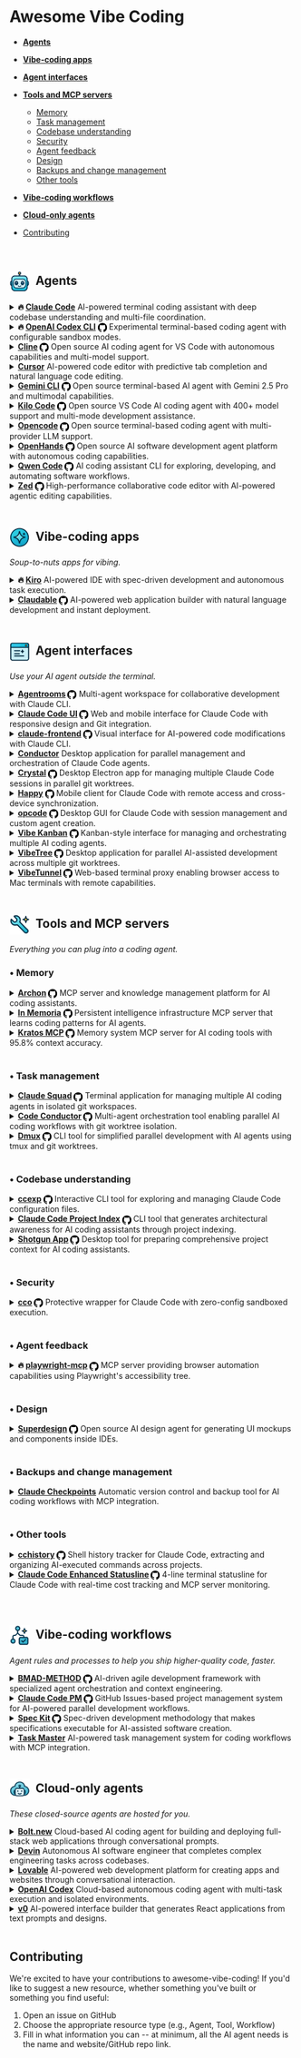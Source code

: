 # Awesome Vibe Coding

<!--## Getting started with vibe coding -->

<!--## The essential resources -->

<!--## Advanced vibe coding -->

* [**Agents**](#-agents)
    
* [**Vibe-coding apps**](#-vibe-coding-apps)
    
* [**Agent interfaces**](#-agent-interfaces)
    
* [**Tools and MCP servers**](#-tools-and-mcp-servers)
    * [Memory](#-memory)
    * [Task management](#-task-management)
    * [Codebase understanding](#-codebase-understanding)
    * [Security](#-security)
    * [Agent feedback](#-agent-feedback)
    * [Design](#-design)
    * [Backups and change management](#-backups-and-change-management)
    * [Other tools](#-other-tools)
* [**Vibe-coding workflows**](#-vibe-coding-workflows)
    
* [**Cloud-only agents**](#-cloud-only-agents)
    
* [Contributing](#contributing)

<br />

## <img src="https://raw.githubusercontent.com/no-fluff/awesome-vibe-coding/main/src/images/agents.png" width="36" height="36" alt="Agents" align="absmiddle" />&nbsp; Agents

<details>
  <summary><strong>🔥 <a href="https://www.anthropic.com/claude-code">Claude Code</a></strong> AI-powered terminal coding assistant with deep codebase understanding and multi-file coordination.</summary>

  <blockquote>Claude Code embeds Claude Opus 4.1 directly in developers' terminals, providing agentic search across entire codebases, coordinated multi-file changes, and direct command execution in development environments with integrations for VS Code, JetBrains IDEs, GitHub, and enterprise tools.</blockquote>
</details>

<details>
  <summary><strong>🔥 <a href="https://github.com/openai/codex">OpenAI Codex CLI</a> <a href="https://github.com/openai/codex"><img src="https://raw.githubusercontent.com/no-fluff/awesome-vibe-coding/main/src/images/github.svg" width="16" height="16" alt="GitHub" align="absmiddle" /></a></strong> Experimental terminal-based coding agent with configurable sandbox modes.</summary>

  <blockquote>Provides AI-powered code generation, refactoring, testing, and security scanning capabilities through both OpenAI and open-source models, with safety features including configurable sandbox execution to prevent unrestricted file access.</blockquote>
</details>

<details>
  <summary><strong><a href="https://cline.bot/">Cline</a> <a href="https://github.com/cline/cline"><img src="https://raw.githubusercontent.com/no-fluff/awesome-vibe-coding/main/src/images/github.svg" width="16" height="16" alt="GitHub" align="absmiddle" /></a></strong> Open source AI coding agent for VS Code with autonomous capabilities and multi-model support.</summary>

  <blockquote>Cline operates as a VS Code extension with autonomous file editing, terminal command execution, and browser automation capabilities. Features client-side architecture for security, supports multiple AI providers including Claude and Gemini, and offers transparent AI decision-making with human approval workflows.</blockquote>
</details>

<details>
  <summary><strong><a href="https://cursor.com">Cursor</a></strong> AI-powered code editor with predictive tab completion and natural language code editing.</summary>

  <blockquote>Cursor is an AI-enhanced code editor that provides intelligent tab completion, codebase understanding, and natural language code modification capabilities. Imports VSCode extensions and themes while offering seamless AI integration for enhanced developer productivity.</blockquote>
</details>

<details>
  <summary><strong><a href="https://google-gemini.github.io/gemini-cli/">Gemini CLI</a> <a href="https://github.com/google-gemini/gemini-cli"><img src="https://raw.githubusercontent.com/no-fluff/awesome-vibe-coding/main/src/images/github.svg" width="16" height="16" alt="GitHub" align="absmiddle" /></a></strong> Open source terminal-based AI agent with Gemini 2.5 Pro and multimodal capabilities.</summary>

  <blockquote>Gemini CLI brings Google's Gemini AI directly to the terminal with code generation, Google Search integration, file operations, and 1M token context window. Supports multiple authentication methods and offers extensible architecture for developer workflows.</blockquote>
</details>

<details>
  <summary><strong><a href="https://kilocode.ai/">Kilo Code</a> <a href="https://github.com/Kilo-Org/kilocode"><img src="https://raw.githubusercontent.com/no-fluff/awesome-vibe-coding/main/src/images/github.svg" width="16" height="16" alt="GitHub" align="absmiddle" /></a></strong> Open source VS Code AI coding agent with 400+ model support and multi-mode development assistance.</summary>

  <blockquote>Kilo Code provides multiple agent modes (Orchestrator, Architect, Code, Debug) with automatic context searching, memory bank for project retention, and hallucination-free code generation. Supports 400+ AI models via OpenRouter without requiring API keys and includes browser automation capabilities.</blockquote>
</details>

<details>
  <summary><strong><a href="https://opencode.ai/">Opencode</a> <a href="https://github.com/sst/opencode"><img src="https://raw.githubusercontent.com/no-fluff/awesome-vibe-coding/main/src/images/github.svg" width="16" height="16" alt="GitHub" align="absmiddle" /></a></strong> Open source terminal-based coding agent with multi-provider LLM support.</summary>

  <blockquote>Opencode supports 75+ LLM providers and integrates with IDEs including Cursor and VS Code, enabling flexible model subscriptions for terminal-based development workflows.</blockquote>
</details>

<details>
  <summary><strong><a href="https://www.all-hands.dev/">OpenHands</a> <a href="https://github.com/All-Hands-AI/OpenHands"><img src="https://raw.githubusercontent.com/no-fluff/awesome-vibe-coding/main/src/images/github.svg" width="16" height="16" alt="GitHub" align="absmiddle" /></a></strong> Open source AI software development agent platform with autonomous coding capabilities.</summary>

  <blockquote>OpenHands enables AI agents to perform developer tasks autonomously including code modification, terminal commands, web browsing, and API calls. Supports multiple LLM providers with recommended Claude Sonnet 4 integration and offers both GUI and CLI interfaces for flexible development workflows.</blockquote>
</details>

<details>
  <summary><strong><a href="https://github.com/QwenLM/qwen-code">Qwen Code</a> <a href="https://github.com/QwenLM/qwen-code"><img src="https://raw.githubusercontent.com/no-fluff/awesome-vibe-coding/main/src/images/github.svg" width="16" height="16" alt="GitHub" align="absmiddle" /></a></strong> AI coding assistant CLI for exploring, developing, and automating software workflows.</summary>

  <blockquote>Qwen Code is an intelligent command-line tool that helps developers understand, refactor, and generate code using advanced AI models. It provides workflow automation, code analysis, and supports multiple authentication methods across different regional providers.</blockquote>
</details>

<details>
  <summary><strong><a href="https://zed.dev/">Zed</a> <a href="https://github.com/zed-industries/zed"><img src="https://raw.githubusercontent.com/no-fluff/awesome-vibe-coding/main/src/images/github.svg" width="16" height="16" alt="GitHub" align="absmiddle" /></a></strong> High-performance collaborative code editor with AI-powered agentic editing capabilities.</summary>

  <blockquote>Zed is a next-generation code editor built in Rust that enables fluent collaboration between humans and AI. Features native AI integration for code generation and transformation with upcoming LLM support, multiplayer editing, and custom language models for edit prediction.</blockquote>
</details>

<br />

## <img src="https://raw.githubusercontent.com/no-fluff/awesome-vibe-coding/main/src/images/apps.png" width="36" height="36" alt="Apps" align="absmiddle" />&nbsp; Vibe-coding apps

*Soup-to-nuts apps for vibing.*

<details>
  <summary><strong>🔥 <a href="https://kiro.dev/">Kiro</a></strong> AI-powered IDE with spec-driven development and autonomous task execution.</summary>

  <blockquote>Kiro transforms prompts into structured requirements and implementation tasks, supporting multimodal inputs and agent hooks for automated background workflows with Claude Sonnet integration.</blockquote>
</details>

<details>
  <summary><strong><a href="https://github.com/opactorai/Claudable">Claudable</a> <a href="https://github.com/opactorai/Claudable"><img src="https://raw.githubusercontent.com/no-fluff/awesome-vibe-coding/main/src/images/github.svg" width="16" height="16" alt="GitHub" align="absmiddle" /></a></strong> AI-powered web application builder with natural language development and instant deployment.</summary>

  <blockquote>Claudable enables users to create web applications through natural language descriptions using Claude Code and Cursor CLI agents. Features instant live preview, one-click Vercel deployment, automatic GitHub version control, and Supabase database integration with beautiful UI generation using Tailwind CSS and shadcn/ui.</blockquote>
</details>

<br />

## <img src="https://raw.githubusercontent.com/no-fluff/awesome-vibe-coding/main/src/images/interfaces.png" width="36" height="36" alt="Interfaces" align="absmiddle" />&nbsp; Agent interfaces

*Use your AI agent outside the terminal.*

<details>
  <summary><strong><a href="https://claudecode.run/">Agentrooms</a> <a href="https://github.com/baryhuang/claude-code-by-agents"><img src="https://raw.githubusercontent.com/no-fluff/awesome-vibe-coding/main/src/images/github.svg" width="16" height="16" alt="GitHub" align="absmiddle" /></a></strong> Multi-agent workspace for collaborative development with Claude CLI.</summary>

  <blockquote>Agentrooms provides desktop and web interfaces for coordinating specialized AI agents in collaborative software development workflows, enabling task routing via @agent-name mentions, automatic decomposition, and management of complex multi-agent projects using Claude CLI as the underlying engine.</blockquote>
</details>

<details>
  <summary><strong><a href="https://claudecodeui.siteboon.ai/">Claude Code UI</a> <a href="https://github.com/siteboon/claudecodeui"><img src="https://raw.githubusercontent.com/no-fluff/awesome-vibe-coding/main/src/images/github.svg" width="16" height="16" alt="GitHub" align="absmiddle" /></a></strong> Web and mobile interface for Claude Code with responsive design and Git integration.</summary>

  <blockquote>Claude Code UI provides a multi-device interface with project browser, file explorer with syntax highlighting, session management, and security-focused tool permissions. Supports Claude Sonnet 4, Opus 4.1, and GPT-5 models with React-based responsive design for desktop and mobile development workflows.</blockquote>
</details>

<details>
  <summary><strong><a href="https://github.com/tobias-schuemann/claude-frontend">claude-frontend</a> <a href="https://github.com/tobias-schuemann/claude-frontend"><img src="https://raw.githubusercontent.com/no-fluff/awesome-vibe-coding/main/src/images/github.svg" width="16" height="16" alt="GitHub" align="absmiddle" /></a></strong> Visual interface for AI-powered code modifications with Claude CLI.</summary>

  <blockquote>claude-frontend provides a browser widget that allows developers to select webpage elements and send them to Claude for instant code modifications, supporting multiple frameworks including Next.js, Vite, React, and Vue in local development environments.</blockquote>
</details>

<details>
  <summary><strong><a href="https://conductor.build/">Conductor</a></strong> Desktop application for parallel management and orchestration of Claude Code agents.</summary>

  <blockquote>Conductor enables running multiple Claude Code agents simultaneously with isolated workspaces, progress monitoring, and git worktree management. Built for developers seeking to maximize AI-assisted coding productivity through parallel agent workflows.</blockquote>
</details>

<details>
  <summary><strong><a href="https://github.com/stravu/crystal">Crystal</a> <a href="https://github.com/stravu/crystal"><img src="https://raw.githubusercontent.com/no-fluff/awesome-vibe-coding/main/src/images/github.svg" width="16" height="16" alt="GitHub" align="absmiddle" /></a></strong> Desktop Electron app for managing multiple Claude Code sessions in parallel git worktrees.</summary>

  <blockquote>Crystal enables developers to run multiple Claude Code AI sessions simultaneously with isolated git worktrees for each session. Features persistent conversation tracking, built-in git operations, change visualization, and desktop notifications for streamlined parallel AI-assisted development workflows.</blockquote>
</details>

<details>
  <summary><strong><a href="https://happy.engineering/">Happy</a> <a href="https://github.com/slopus/happy"><img src="https://raw.githubusercontent.com/no-fluff/awesome-vibe-coding/main/src/images/github.svg" width="16" height="16" alt="GitHub" align="absmiddle" /></a></strong> Mobile client for Claude Code with remote access and cross-device synchronization.</summary>

  <blockquote>Happy enables developers to control Claude Code sessions remotely via mobile and web apps, providing push notifications, instant device switching, and end-to-end encrypted code transmission across iOS, Android, and web platforms.</blockquote>
</details>

<details>
  <summary><strong><a href="https://opcode.sh/">opcode</a> <a href="https://github.com/getAsterisk/opcode"><img src="https://raw.githubusercontent.com/no-fluff/awesome-vibe-coding/main/src/images/github.svg" width="16" height="16" alt="GitHub" align="absmiddle" /></a></strong> Desktop GUI for Claude Code with session management and custom agent creation.</summary>

  <blockquote>Opcode provides a visual command center for Claude Code featuring project browsers, session history tracking, custom AI agents with background execution, usage analytics, and process isolation for secure AI-assisted development workflows.</blockquote>
</details>

<details>
  <summary><strong><a href="https://www.vibekanban.com/">Vibe Kanban</a> <a href="https://github.com/BloopAI/vibe-kanban"><img src="https://raw.githubusercontent.com/no-fluff/awesome-vibe-coding/main/src/images/github.svg" width="16" height="16" alt="GitHub" align="absmiddle" /></a></strong> Kanban-style interface for managing and orchestrating multiple AI coding agents.</summary>

  <blockquote>Vibe Kanban provides a web-based dashboard for switching between different coding agents, executing multiple agents in parallel or sequence, and tracking task statuses. Built with Rust and TypeScript, it centralizes agent configuration and supports agents like Claude Code, Gemini CLI, and Codex.</blockquote>
</details>

<details>
  <summary><strong><a href="https://github.com/sahithvibudhi/vibe-tree">VibeTree</a> <a href="https://github.com/sahithvibudhi/vibe-tree"><img src="https://raw.githubusercontent.com/no-fluff/awesome-vibe-coding/main/src/images/github.svg" width="16" height="16" alt="GitHub" align="absmiddle" /></a></strong> Desktop application for parallel AI-assisted development across multiple git worktrees.</summary>

  <blockquote>VibeTree enables developers to work on multiple features simultaneously using parallel git worktrees with integrated Claude support. Features persistent terminal sessions, VS Code and Cursor integration, and streamlined workflow management to eliminate context switching in AI-assisted development.</blockquote>
</details>

<details>
  <summary><strong><a href="https://vt.sh/">VibeTunnel</a> <a href="https://github.com/amantus-ai/vibetunnel"><img src="https://raw.githubusercontent.com/no-fluff/awesome-vibe-coding/main/src/images/github.svg" width="16" height="16" alt="GitHub" align="absmiddle" /></a></strong> Web-based terminal proxy enabling browser access to Mac terminals with remote capabilities.</summary>

  <blockquote>VibeTunnel turns any browser into a Mac terminal interface with zero configuration, supporting multiple terminal sessions, Git follow mode, and remote access via Tailscale or ngrok. Features AI agent monitoring and dynamic terminal titles for enhanced development workflows.</blockquote>
</details>

<br />

## <img src="https://raw.githubusercontent.com/no-fluff/awesome-vibe-coding/main/src/images/tools.png" width="36" height="36" alt="Tools" align="absmiddle" />&nbsp; Tools and MCP servers

*Everything you can plug into a coding agent.*

### &bull; Memory

<details>
  <summary><strong><a href="https://github.com/coleam00/Archon">Archon</a> <a href="https://github.com/coleam00/Archon"><img src="https://raw.githubusercontent.com/no-fluff/awesome-vibe-coding/main/src/images/github.svg" width="16" height="16" alt="GitHub" align="absmiddle" /></a></strong> MCP server and knowledge management platform for AI coding assistants.</summary>

  <blockquote>Archon provides custom knowledge bases with web crawling, vector search, and task management capabilities, supporting multiple LLMs and offering 10 MCP tools for enhanced RAG queries and collaborative development workflows.</blockquote>
</details>

<details>
  <summary><strong><a href="https://github.com/pi22by7/In-Memoria">In Memoria</a> <a href="https://github.com/pi22by7/In-Memoria"><img src="https://raw.githubusercontent.com/no-fluff/awesome-vibe-coding/main/src/images/github.svg" width="16" height="16" alt="GitHub" align="absmiddle" /></a></strong> Persistent intelligence infrastructure MCP server that learns coding patterns for AI agents.</summary>

  <blockquote>In Memoria provides a Model Context Protocol server with Rust-based engines for AST parsing, pattern learning, and semantic code analysis. Learns developer-specific coding styles, naming conventions, and architectural decisions, offering 17 tools for codebase analysis and context-aware recommendations across AI coding assistants.</blockquote>
</details>

<details>
  <summary><strong><a href="https://github.com/ceorkm/kratos-mcp">Kratos MCP</a> <a href="https://github.com/ceorkm/kratos-mcp"><img src="https://raw.githubusercontent.com/no-fluff/awesome-vibe-coding/main/src/images/github.svg" width="16" height="16" alt="GitHub" align="absmiddle" /></a></strong> Memory system MCP server for AI coding tools with 95.8% context accuracy.</summary>

  <blockquote>Kratos MCP provides persistent memory for AI coding tools using a Four Pillars Framework with SQLite storage, ensuring AI maintains project context across sessions with sub-10ms retrieval times and automatic project isolation.</blockquote>
</details>

<br />

### &bull; Task management

<details>
  <summary><strong><a href="https://smtg-ai.github.io/claude-squad/">Claude Squad</a> <a href="https://github.com/smtg-ai/claude-squad"><img src="https://raw.githubusercontent.com/no-fluff/awesome-vibe-coding/main/src/images/github.svg" width="16" height="16" alt="GitHub" align="absmiddle" /></a></strong> Terminal application for managing multiple AI coding agents in isolated git workspaces.</summary>

  <blockquote>Claude Squad coordinates multiple AI agents like Claude Code, Codex, and Aider using tmux sessions and git worktrees for isolation. Features background task completion, session management, change review workflows, and automatic GitHub branch operations for streamlined multi-agent development.</blockquote>
</details>

<details>
  <summary><strong><a href="https://github.com/ryanmac/code-conductor">Code Conductor</a> <a href="https://github.com/ryanmac/code-conductor"><img src="https://raw.githubusercontent.com/no-fluff/awesome-vibe-coding/main/src/images/github.svg" width="16" height="16" alt="GitHub" align="absmiddle" /></a></strong> Multi-agent orchestration tool enabling parallel AI coding workflows with git worktree isolation.</summary>

  <blockquote>Code Conductor orchestrates multiple AI coding agents simultaneously across isolated git worktrees to eliminate sequential bottlenecks. Features automatic task claiming, zero merge conflicts through workspace isolation, and streamlined GitHub Actions workflows for autonomous agent development.</blockquote>
</details>

<details>
  <summary><strong><a href="https://github.com/justin-schroeder/dmux">Dmux</a> <a href="https://github.com/justin-schroeder/dmux"><img src="https://raw.githubusercontent.com/no-fluff/awesome-vibe-coding/main/src/images/github.svg" width="16" height="16" alt="GitHub" align="absmiddle" /></a></strong> CLI tool for simplified parallel development with AI agents using tmux and git worktrees.</summary>

  <blockquote>Dmux enables developers to run multiple parallel development agents simultaneously with isolated git worktrees and tmux panes for each task. Features AI-powered branch naming and commit management, Claude Code integration, and one-command merge workflows for streamlined multi-agent development.</blockquote>
</details>

<br />

### &bull; Codebase understanding

<details>
  <summary><strong><a href="https://github.com/nyatinte/ccexp">ccexp</a> <a href="https://github.com/nyatinte/ccexp"><img src="https://raw.githubusercontent.com/no-fluff/awesome-vibe-coding/main/src/images/github.svg" width="16" height="16" alt="GitHub" align="absmiddle" /></a></strong> Interactive CLI tool for exploring and managing Claude Code configuration files.</summary>

  <blockquote>ccexp provides a split-pane terminal interface for discovering project and user-level Claude Code configurations including memory files, slash commands, and subagent settings. Features keyboard-driven navigation, live search, file preview with syntax highlighting, and batch operations for efficient configuration management.</blockquote>
</details>

<details>
  <summary><strong><a href="https://github.com/ericbuess/claude-code-project-index">Claude Code Project Index</a> <a href="https://github.com/ericbuess/claude-code-project-index"><img src="https://raw.githubusercontent.com/no-fluff/awesome-vibe-coding/main/src/images/github.svg" width="16" height="16" alt="GitHub" align="absmiddle" /></a></strong> CLI tool that generates architectural awareness for AI coding assistants through project indexing.</summary>

  <blockquote>Claude Code Project Index automatically creates PROJECT_INDEX.json files with project structure, functions, classes, and call relationships. Supports multiple programming languages and provides three usage modes for enhanced codebase understanding in AI-assisted development workflows.</blockquote>
</details>

<details>
  <summary><strong><a href="https://github.com/glebkudr/shotgun_code">Shotgun App</a> <a href="https://github.com/glebkudr/shotgun_code"><img src="https://raw.githubusercontent.com/no-fluff/awesome-vibe-coding/main/src/images/github.svg" width="16" height="16" alt="GitHub" align="absmiddle" /></a></strong> Desktop tool for preparing comprehensive project context for AI coding assistants.</summary>

  <blockquote>Shotgun App enables one-click generation of structured project payloads for LLM interactions, allowing selective file exclusion and supporting whole-repository analysis and modification workflows with ChatGPT, Gemini, and other AI assistants.</blockquote>
</details>

<br />

### &bull; Security

<details>
  <summary><strong><a href="https://github.com/nikvdp/cco">cco</a> <a href="https://github.com/nikvdp/cco"><img src="https://raw.githubusercontent.com/no-fluff/awesome-vibe-coding/main/src/images/github.svg" width="16" height="16" alt="GitHub" align="absmiddle" /></a></strong> Protective wrapper for Claude Code with zero-config sandboxed execution.</summary>

  <blockquote>cco provides automatic sandboxing for Claude Code using native OS tools or Docker fallback, enabling secure isolated interactions while maintaining seamless user experience and preserving project context across platforms.</blockquote>
</details>

<br />

### &bull; Agent feedback

<details>
  <summary><strong>🔥 <a href="https://github.com/microsoft/playwright-mcp">playwright-mcp</a> <a href="https://github.com/microsoft/playwright-mcp"><img src="https://raw.githubusercontent.com/no-fluff/awesome-vibe-coding/main/src/images/github.svg" width="16" height="16" alt="GitHub" align="absmiddle" /></a></strong> MCP server providing browser automation capabilities using Playwright's accessibility tree.</summary>

  <blockquote>playwright-mcp enables LLMs to interact with web pages through structured accessibility snapshots rather than pixel-based input, offering deterministic browser automation with clicking, typing, navigation, and screenshot tools for precise web interactions.</blockquote>
</details>

<br />

### &bull; Design

<details>
  <summary><strong><a href="https://www.superdesign.dev/">Superdesign</a> <a href="https://github.com/superdesigndev/superdesign"><img src="https://raw.githubusercontent.com/no-fluff/awesome-vibe-coding/main/src/images/github.svg" width="16" height="16" alt="GitHub" align="absmiddle" /></a></strong> Open source AI design agent for generating UI mockups and components inside IDEs.</summary>

  <blockquote>Superdesign integrates directly into VS Code, Cursor, Windsurf, and Claude Code to generate UI screens, wireframes, and reusable components from natural language prompts. Enables parallel design exploration and rapid prototyping within development environments, eliminating context switching between design and coding workflows.</blockquote>
</details>

<br />

### &bull; Backups and change management

<details>
  <summary><strong><a href="https://claude-checkpoints.com/">Claude Checkpoints</a></strong> Automatic version control and backup tool for AI coding workflows with MCP integration.</summary>

  <blockquote>Claude Checkpoints provides comprehensive project tracking during AI-assisted development by creating automatic snapshots, offering visual diff viewing, and enabling instant project restoration. The macOS desktop application integrates with Claude Desktop via MCP server to provide safety and confidence during coding workflows with seamless task monitoring and recovery capabilities.</blockquote>
</details>

<br />

### &bull; Other tools

<details>
  <summary><strong><a href="https://github.com/eckardt/cchistory">cchistory</a> <a href="https://github.com/eckardt/cchistory"><img src="https://raw.githubusercontent.com/no-fluff/awesome-vibe-coding/main/src/images/github.svg" width="16" height="16" alt="GitHub" align="absmiddle" /></a></strong> Shell history tracker for Claude Code, extracting and organizing AI-executed commands across projects.</summary>

  <blockquote>cchistory is a command-line tool that captures and displays shell commands executed during Claude Code conversations, allowing developers to review, search, and analyze command history across different projects. It provides a seamless way to track and learn from AI-generated shell interactions.</blockquote>
</details>

<details>
  <summary><strong><a href="https://github.com/rz1989s/claude-code-statusline">Claude Code Enhanced Statusline</a> <a href="https://github.com/rz1989s/claude-code-statusline"><img src="https://raw.githubusercontent.com/no-fluff/awesome-vibe-coding/main/src/images/github.svg" width="16" height="16" alt="GitHub" align="absmiddle" /></a></strong> 4-line terminal statusline for Claude Code with real-time cost tracking and MCP server monitoring.</summary>

  <blockquote>Claude Code Enhanced Statusline transforms the Claude Code terminal experience with a comprehensive statusline showing repository status, cost tracking, server health, and conversation timing. Features intelligent universal caching that reduces command execution by 70-90% and includes customizable themes with enterprise-grade configuration.</blockquote>
</details>

<br />

<br />

## <img src="https://raw.githubusercontent.com/no-fluff/awesome-vibe-coding/main/src/images/workflows.png" width="36" height="36" alt="Workflows" align="absmiddle" />&nbsp; Vibe-coding workflows

*Agent rules and processes to help you ship higher-quality code, faster.*

<details>
  <summary><strong><a href="https://github.com/bmad-code-org/BMAD-METHOD">BMAD-METHOD</a> <a href="https://github.com/bmad-code-org/BMAD-METHOD"><img src="https://raw.githubusercontent.com/no-fluff/awesome-vibe-coding/main/src/images/github.svg" width="16" height="16" alt="GitHub" align="absmiddle" /></a></strong> AI-driven agile development framework with specialized agent orchestration and context engineering.</summary>

  <blockquote>BMAD-METHOD combines agentic planning with context-engineered development, using specialized AI agents (Analyst, Product Manager, Architect, Scrum Master) to create detailed PRDs and hyper-detailed development stories that embed full implementation context and architectural guidance directly in story files.</blockquote>
</details>

<details>
  <summary><strong><a href="https://github.com/automazeio/ccpm">Claude Code PM</a> <a href="https://github.com/automazeio/ccpm"><img src="https://raw.githubusercontent.com/no-fluff/awesome-vibe-coding/main/src/images/github.svg" width="16" height="16" alt="GitHub" align="absmiddle" /></a></strong> GitHub Issues-based project management system for AI-powered parallel development workflows.</summary>

  <blockquote>Claude Code PM transforms product requirements into GitHub Issues with traceable task breakdown, enabling 5-8 parallel AI agent streams instead of sequential work. Features automatic context preservation, reduces context switching by 89%, and accelerates feature delivery up to 3x while maintaining 75% reduction in bug rates.</blockquote>
</details>

<details>
  <summary><strong><a href="https://github.com/github/spec-kit">Spec Kit</a> <a href="https://github.com/github/spec-kit"><img src="https://raw.githubusercontent.com/no-fluff/awesome-vibe-coding/main/src/images/github.svg" width="16" height="16" alt="GitHub" align="absmiddle" /></a></strong> Spec-driven development methodology that makes specifications executable for AI-assisted software creation.</summary>

  <blockquote>Spec Kit enables intent-driven development by transforming rich specifications directly into working implementations using AI coding agents. Supports parallel implementation exploration and iterative system enhancement with explicit compatibility for Claude Code, GitHub Copilot, and Gemini CLI.</blockquote>
</details>

<details>
  <summary><strong><a href="https://www.task-master.dev/">Task Master</a></strong> AI-powered task management system for coding workflows with MCP integration.</summary>

  <blockquote>Task Master breaks down complex projects into manageable tasks, integrates with editors like Cursor and VS Code through MCP, and supports multiple AI providers to enhance development productivity without requiring API keys for Claude Code CLI usage.</blockquote>
</details>

<br />

## <img src="https://raw.githubusercontent.com/no-fluff/awesome-vibe-coding/main/src/images/hosted-agents.png" width="36" height="36" alt="Workflows" align="absmiddle" />&nbsp; Cloud-only agents

*These closed-source agents are hosted for you.*

<details>
  <summary><strong><a href="https://bolt.new/">Bolt.new</a></strong> Cloud-based AI coding agent for building and deploying full-stack web applications through conversational prompts.</summary>

  <blockquote>Bolt.new provides a complete browser-based development environment with AI-powered code generation, supporting React, Vue, Next.js, and other modern frameworks. Features full npm ecosystem access, integrated terminal, automatic deployment to .bolt.host domains, and AI control over the entire development environment including filesystem and package management.</blockquote>
</details>

<details>
  <summary><strong><a href="https://devin.ai/">Devin</a></strong> Autonomous AI software engineer that completes complex engineering tasks across codebases.</summary>

  <blockquote>Devin handles code migration, refactoring, bug fixes, and development tasks with autonomous testing and PR creation, integrating with GitHub, Slack, Jira, and other platforms while learning from examples to improve performance over time.</blockquote>
</details>

<details>
  <summary><strong><a href="https://lovable.dev/">Lovable</a></strong> AI-powered web development platform for creating apps and websites through conversational interaction.</summary>

  <blockquote>Lovable enables users to create applications and websites by chatting with AI, offering collaborative workspaces, GitHub sync, and Supabase integrations. The platform supports various project types from prototypes to production apps with deployment options and MCP server capabilities for enhanced AI development workflows.</blockquote>
</details>

<details>
  <summary><strong><a href="https://chatgpt.com/codex">OpenAI Codex</a></strong> Cloud-based autonomous coding agent with multi-task execution and isolated environments.</summary>

  <blockquote>OpenAI Codex operates in secure cloud sandboxes to handle multiple software engineering tasks simultaneously, including writing features, fixing bugs, and running tests, with 75% accuracy and support for ChatGPT Plus/Pro subscriptions.</blockquote>
</details>

<details>
  <summary><strong><a href="https://v0.app/">v0</a></strong> AI-powered interface builder that generates React applications from text prompts and designs.</summary>

  <blockquote>v0 converts natural language descriptions into full-stack applications with UI, content, backend, and logic. Features agentic capabilities for research and planning, generates code using Next.js, React, and Tailwind CSS, and integrates with GitHub and Vercel for seamless deployment.</blockquote>
</details>

<br />

## Contributing

We're excited to have your contributions to awesome-vibe-coding! If you'd like to suggest a new resource, whether something you've built or something you find useful:

1. Open an issue on GitHub
2. Choose the appropriate resource type (e.g., Agent, Tool, Workflow)
3. Fill in what information you can -- at minimum, all the AI agent needs is the name and website/GitHub repo link.


